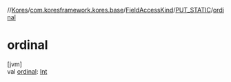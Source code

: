 //[Kores](../../../../index.md)/[com.koresframework.kores.base](../../index.md)/[FieldAccessKind](../index.md)/[PUT_STATIC](index.md)/[ordinal](ordinal.md)

# ordinal

[jvm]\
val [ordinal](ordinal.md): [Int](https://kotlinlang.org/api/latest/jvm/stdlib/kotlin/-int/index.html)
